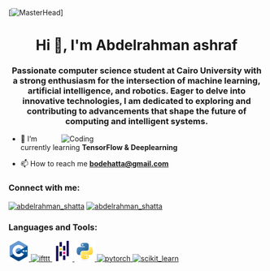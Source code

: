 [![MasterHead](https://i.ibb.co/pj0sYG1/11-Tech-Robot-Poster-Banner-Background-Technology-Machine-Poster-Banner-Background-Image-And-Wallpap.jpg)]
<h1 align="center">Hi 👋, I'm Abdelrahman ashraf</h1>
<h3 align="center">Passionate computer science student at Cairo University with a strong enthusiasm for the intersection of machine learning, artificial intelligence, and robotics. Eager to delve into innovative technologies, I am dedicated to exploring and contributing to advancements that shape the future of computing and intelligent systems.</h3>
<img align="right" alt="Coding" width="400" src="https://media3.giphy.com/media/PRVDslxfTmwXkLinrk/giphy.gif?ep=v1_gifs_search">

- 🌱 I’m currently learning **TensorFlow & Deeplearning**

- 📫 How to reach me **bodehatta@gmail.com**

<h3 align="left">Connect with me:</h3>
<p align="left">
<a href="https://linkedin.com/in/abdelrahman_shatta" target="blank"><img align="center" src="https://raw.githubusercontent.com/rahuldkjain/github-profile-readme-generator/master/src/images/icons/Social/linked-in-alt.svg" alt="abdelrahman_shatta" height="30" width="40" /></a>
<a href="https://www.kaggle.com/abdelrahmanshatta" target="blank"><img align="center" src="https://raw.githubusercontent.com/rahuldkjain/github-profile-readme-generator/master/src/images/icons/Social/kaggle.svg" alt="abdelrahman_shatta" height="30" width="40" /></a>
</p>

<h3 align="left">Languages and Tools:</h3>
<p align="left"> <a href="https://www.w3schools.com/cpp/" target="_blank" rel="noreferrer"> <img src="https://raw.githubusercontent.com/devicons/devicon/master/icons/cplusplus/cplusplus-original.svg" alt="cplusplus" width="40" height="40"/> </a> <a href="https://ifttt.com/" target="_blank" rel="noreferrer"> <img src="https://www.vectorlogo.zone/logos/ifttt/ifttt-ar21.svg" alt="ifttt" width="40" height="40"/> </a> <a href="https://pandas.pydata.org/" target="_blank" rel="noreferrer"> <img src="https://raw.githubusercontent.com/devicons/devicon/2ae2a900d2f041da66e950e4d48052658d850630/icons/pandas/pandas-original.svg" alt="pandas" width="40" height="40"/> </a> <a href="https://www.python.org" target="_blank" rel="noreferrer"> <img src="https://raw.githubusercontent.com/devicons/devicon/master/icons/python/python-original.svg" alt="python" width="40" height="40"/> </a> <a href="https://pytorch.org/" target="_blank" rel="noreferrer"> <img src="https://www.vectorlogo.zone/logos/pytorch/pytorch-icon.svg" alt="pytorch" width="40" height="40"/> </a> <a href="https://scikit-learn.org/" target="_blank" rel="noreferrer"> <img src="https://upload.wikimedia.org/wikipedia/commons/0/05/Scikit_learn_logo_small.svg" alt="scikit_learn" width="40" height="40"/> </a> </p>

